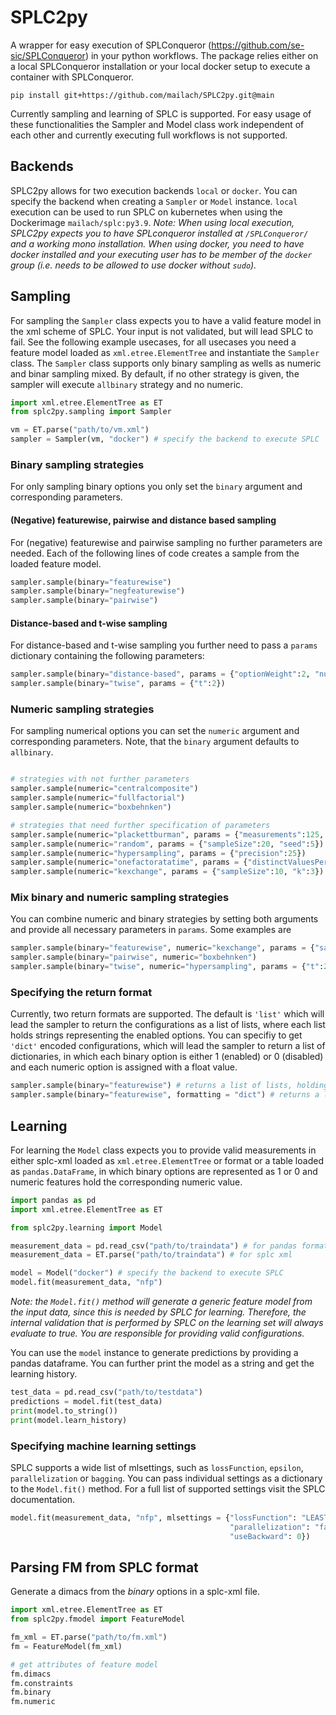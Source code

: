 # SPLC2py

A wrapper for easy execution of SPLConqueror (https://github.com/se-sic/SPLConqueror) in your python workflows. The package relies either on a local SPLConqueror installation or your local docker setup to execute a container with SPLConqueror. 

```
pip install git+https://github.com/mailach/SPLC2py.git@main 
```

Currently sampling and learning of SPLC is supported. For easy usage of these functionalities the Sampler and Model class work independent of each other and currently executing full workflows is not supported. 

## Backends
SPLC2py allows for two execution backends `local` or `docker`. You can specify the backend when creating a `Sampler` or `Model` instance. `local` execution can be used to run SPLC on kubernetes when using the Dockerimage `mailach/splc:py3.9`. *Note: When using local execution, SPLC2py expects you to have SPLconqueror installed at `/SPLConqueror/` and a working mono installation. When using docker,  you need to have docker installed and your executing user has to be member of the `docker` group (i.e. needs to be allowed to use docker without `sudo`).*


## Sampling
For sampling the `Sampler` class expects you to have a valid feature model in the xml scheme of SPLC. Your input is not validated, but will lead SPLC to fail. See the following example usecases, for all usecases you need a feature model loaded as `xml.etree.ElementTree` and instantiate the `Sampler` class. The `Sampler` class supports only binary sampling as wells as numeric and binar sampling mixed. By default, if no other strategy is given, the sampler will execute `allbinary` strategy and no numeric. 

```python
import xml.etree.ElementTree as ET
from splc2py.sampling import Sampler

vm = ET.parse("path/to/vm.xml")
sampler = Sampler(vm, "docker") # specify the backend to execute SPLC
```

### Binary sampling strategies
For only sampling binary options you only set the `binary` argument and corresponding parameters. 


#### (Negative) featurewise, pairwise and distance based sampling
For (negative) featurewise and pairwise sampling no further parameters are needed. Each of the following lines of code creates a sample from the loaded feature model.

```python
sampler.sample(binary="featurewise")
sampler.sample(binary="negfeaturewise")
sampler.sample(binary="pairwise")
```

#### Distance-based and t-wise sampling
For distance-based and t-wise sampling you further need to pass a `params` dictionary containing the following parameters:
```python
sampler.sample(binary="distance-based", params = {"optionWeight":2, "numConfigs":3})
sampler.sample(binary="twise", params = {"t":2})
```



### Numeric sampling strategies
 For sampling numerical options you can set the `numeric` argument and corresponding parameters. Note, that the `binary` argument defaults to `allbinary`.
```python

# strategies with not further parameters
sampler.sample(numeric="centralcomposite")
sampler.sample(numeric="fullfactorial")
sampler.sample(numeric="boxbehnken")

# strategies that need further specification of parameters
sampler.sample(numeric="plackettburman", params = {"measurements":125, "level":5})
sampler.sample(numeric="random", params = {"sampleSize":20, "seed":5})
sampler.sample(numeric="hypersampling", params = {"precision":25})
sampler.sample(numeric="onefactoratatime", params = {"distinctValuesPerOption":5})
sampler.sample(numeric="kexchange", params = {"sampleSize":10, "k":3})
```

### Mix binary and numeric sampling strategies
You can combine numeric and binary strategies by setting both arguments and provide all necessary parameters in `params`. Some examples are
```python
sampler.sample(binary="featurewise", numeric="kexchange", params = {"sampleSize":10, "k":3})
sampler.sample(binary="pairwise", numeric="boxbehnken")
sampler.sample(binary="twise", numeric="hypersampling", params = {"t":2, "precision":25})
```


### Specifying the return format
Currently, two return formats are supported. The default is `'list'` which will lead the sampler to return the configurations as a list of lists, where each list holds strings representing the enabled options. You can specifiy to get `'dict'` encoded configurations, which will lead the sampler to return a list of dictionaries, in which each binary option is either 1 (enabled) or 0 (disabled) and each numeric option is assigned with a float value. 

```python
sampler.sample(binary="featurewise") # returns a list of lists, holding enabled options
sampler.sample(binary="featurewise", formatting = "dict") # returns a list of dictionaries with option: 1 if enabled(option) else 0 and floats for numeric features
```


## Learning
For learning the `Model` class expects you to provide valid measurements in either splc-xml loaded as `xml.etree.ElementTree` or format or a table loaded as `pandas.DataFrame`, in which binary options are represented as 1 or 0 and numeric features hold the corresponding numeric value.

```python
import pandas as pd
import xml.etree.ElementTree as ET

from splc2py.learning import Model

measurement_data = pd.read_csv("path/to/traindata") # for pandas format
measurement_data = ET.parse("path/to/traindata") # for splc xml

model = Model("docker") # specify the backend to execute SPLC
model.fit(measurement_data, "nfp") 
```

*Note: the `Model.fit()` method will generate a generic feature model from the input data, since this is needed by SPLC for learning. Therefore, the internal validation that is performed by SPLC on the learning set will always evaluate to true. You are responsible for providing valid configurations.* 

You can use the `model` instance to generate predictions by providing a pandas dataframe. You can further print the model as a string and get the learning history.

```python
test_data = pd.read_csv("path/to/testdata")
predictions = model.fit(test_data) 
print(model.to_string())
print(model.learn_history)
```

### Specifying machine learning settings
SPLC supports a wide list of mlsettings, such as `lossFunction`, `epsilon`, `parallelization` or `bagging`. You can pass individual settings as a dictionary to the `Model.fit()` method. For a full list of supported settings visit the SPLC documentation.

```python
model.fit(measurement_data, "nfp", mlsettings = {"lossFunction": "LEASTSQUARES", 
                                                 "parallelization": "false",
                                                 "useBackward": 0}) 
```

## Parsing FM from SPLC format

Generate a dimacs from the *binary* options in a splc-xml file. 

```python
import xml.etree.ElementTree as ET
from splc2py.fmodel import FeatureModel

fm_xml = ET.parse("path/to/fm.xml")
fm = FeatureModel(fm_xml)

# get attributes of feature model
fm.dimacs
fm.constraints
fm.binary
fm.numeric

```
